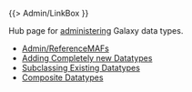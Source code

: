 {{> Admin/LinkBox }}

Hub page for [administering](/src/admin/index.md) Galaxy data types.

* [Admin/ReferenceMAFs](/src/admin/reference-mafs/index.md)
* [Adding Completely new Datatypes](/src/admin/datatypes/adding-complete-datatypes/index.md)
* [Subclassing Existing Datatypes](/src/admin/datatypes/adding-datatypes/index.md)
* [Composite Datatypes](/src/admin/datatypes/composite-datatypes/index.md)
